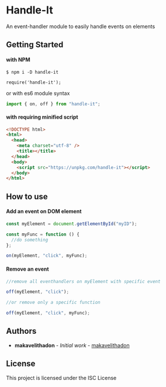 # Handle-It

An event-handler module to easily handle events on elements

## Getting Started

#### with NPM

```
$ npm i -D handle-it
```

```
require('handle-it');
```

or with es6 module syntax

```javascript
import { on, off } from "handle-it";
```

#### with requiring minified script

```html
<!DOCTYPE html>
<html>
  <head>
    <meta charset="utf-8" />
    <title></title>
  </head>
  <body>
    <script src="https://unpkg.com/handle-it"></script>
  </body>
</html>
```

## How to use

#### Add an event on DOM element

```javascript
const myElement = document.getElementById("myID");

const myFunc = function () {
  //do something
};

on(myElement, "click", myFunc);
```

#### Remove an event

```javascript
//remove all eventhandlers on myElement with specific event

off(myElement, "click");

//or remove only a specific function

off(myElement, "click", myFunc);
```

## Authors

- **makavelithadon** - _Initial work_ - [makavelithadon](https://github.com/makavelithadon)

## License

This project is licensed under the ISC License
